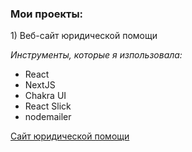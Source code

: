 <h3>Мои проекты:</h3>

<p>1) Веб-сайт юридической помощи</p>
<em>Инструменты, которые я изпользовала:</em>
<ul>
  <li>React</li>
  <li>NextJS</li>
  <li>Chakra UI</li>
  <li>React Slick</li>
  <li>nodemailer</li>
</ul>

<a href="https://legal-aid-liard.vercel.app/">Сайт юридической помощи</a>
